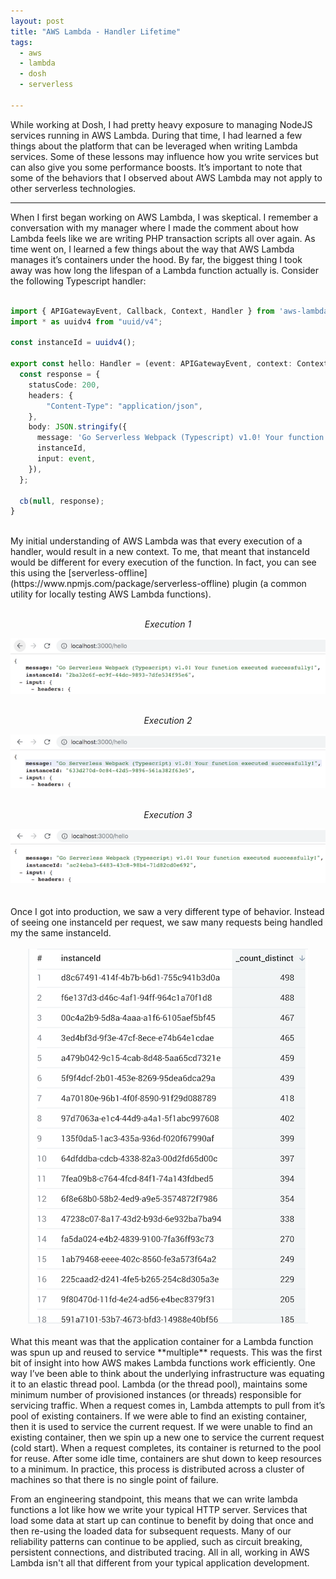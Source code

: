 ```yaml
---
layout: post
title: "AWS Lambda - Handler Lifetime"
tags:
  - aws
  - lambda
  - dosh
  - serverless

---
```


While working at Dosh, I had pretty heavy exposure to managing NodeJS services running in AWS Lambda.
During that time, I had learned a few things about the platform that can be leveraged when writing Lambda services.
Some of these lessons may influence how you write services but can also give you some performance boosts.
It’s important to note that some of the behaviors that I observed about AWS Lambda may not apply to other serverless technologies.

<!--more-->
<hr/>

When I first began working on AWS Lambda, I was skeptical.
I remember a conversation with my manager where I made the comment about how Lambda feels like we are writing PHP transaction scripts all over again.
As time went on, I learned a few things about the way that AWS Lambda manages it’s containers under the hood.
By far, the biggest thing I took away was how long the lifespan of a Lambda function actually is.
Consider the following Typescript handler:
<br/><br/>

```typescript
import { APIGatewayEvent, Callback, Context, Handler } from 'aws-lambda';
import * as uuidv4 from "uuid/v4";

const instanceId = uuidv4();

export const hello: Handler = (event: APIGatewayEvent, context: Context, cb: Callback) => {
  const response = {
    statusCode: 200,
    headers: {
        "Content-Type": "application/json",
    },
    body: JSON.stringify({
      message: 'Go Serverless Webpack (Typescript) v1.0! Your function executed successfully!',
      instanceId,
      input: event,
    }),
  };

  cb(null, response);
}
```

<br/>
My initial understanding of AWS Lambda was that every execution of a handler, would result in a new context.
To me, that meant that instanceId would be different for every execution of the function.
In fact, you can see this using the [serverless-offline](https://www.npmjs.com/package/serverless-offline) plugin (a common utility for locally testing AWS Lambda functions).
<br/><br/>

<div>
    <div style="text-align:center">
        <p><i>Execution 1</i></p>
        <img src="/statics/img/offline-execution-1.png" alt="Execution 1" title="Execution 1"/>
    </div>
    <br/>
    <div style="text-align:center">
        <p><i>Execution 2</i></p>
        <img src="/statics/img/offline-execution-2.png" alt="Execution 2" title="Execution 2"/>
    </div>
    <br/>
    <div style="text-align:center">
        <p><i>Execution 3</i></p>
        <img src="/statics/img/offline-execution-3.png" alt="Execution 3" title="Execution 3"/>
    </div>
    <br/>
</div>

<br/>
Once I got into production, we saw a very different type of behavior.
Instead of seeing one instanceId per request, we saw many requests being handled my the same instanceId.
<br/><br/>

<div class="row">
    <div style="text-align:center">
        <img src="/statics/img/executions-per-instance.png" alt="Executions/Instance" title="Executions/Instance"/>
    </div>
</div>

<br/>
What this meant was that the application container for a Lambda function was spun up and reused to service **multiple** requests.
This was the first bit of insight into how AWS makes Lambda functions work efficiently.
One way I’ve been able to think about the underlying infrastructure was equating it to an elastic thread pool. 
Lambda (or the thread pool), maintains some minimum number of provisioned instances (or threads) responsible for servicing traffic.
When a request comes in, Lambda attempts to pull from it’s pool of existing containers.
If we were able to find an existing container, then it is used to service the current request. 
If we were unable to find an existing container, then we spin up a new one to service the current request (cold start). 
When a request completes, its container is returned to the pool for reuse.
After some idle time, containers are shut down to keep resources to a minimum.
In practice, this process is distributed across a cluster of machines so that there is no single point of failure.

From an engineering standpoint, this means that we can write lambda functions a lot like how we write your typical HTTP server.
Services that load some data at start up can continue to benefit by doing that once and then re-using the loaded data for subsequent requests.
Many of our reliability patterns can continue to be applied, such as circuit breaking, persistent connections, and distributed tracing.
All in all, working in AWS Lambda isn't all that different from your typical application development.
